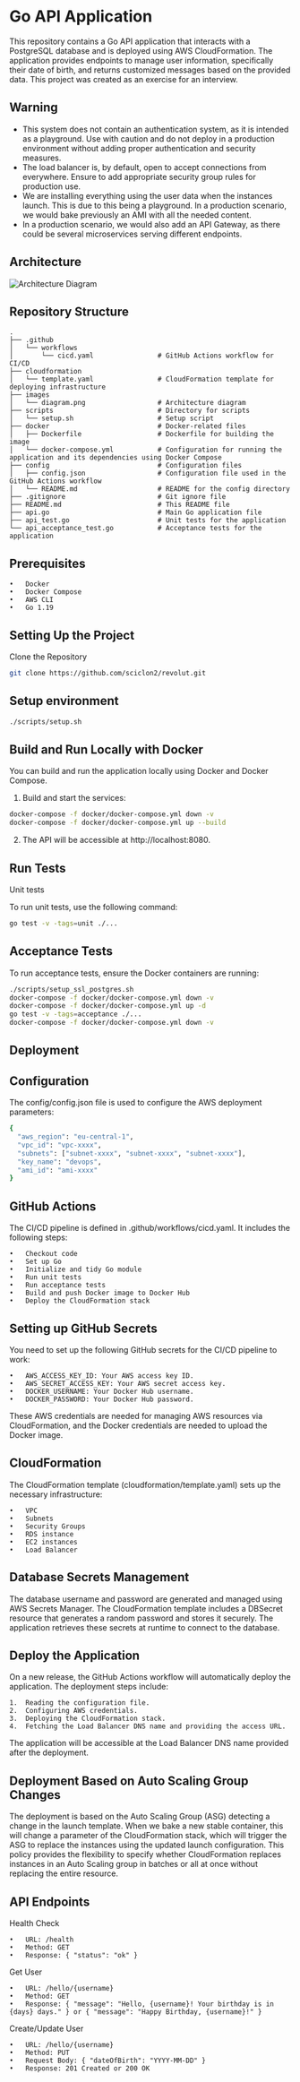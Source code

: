 # Go API Application

This repository contains a Go API application that interacts with a PostgreSQL database and is deployed using AWS CloudFormation. The application provides endpoints to manage user information, specifically their date of birth, and returns customized messages based on the provided data. This project was created as an exercise for an interview.

## Warning

- This system does not contain an authentication system, as it is intended as a playground. Use with caution and do not deploy in a production environment without adding proper authentication and security measures.
- The load balancer is, by default, open to accept connections from everywhere. Ensure to add appropriate security group rules for production use.
- We are installing everything using the user data when the instances launch. This is due to this being a playground. In a production scenario, we would bake previously an AMI with all the needed content.
- In a production scenario, we would also add an API Gateway, as there could be several microservices serving different endpoints.

## Architecture

![Architecture Diagram](./images/diagram.png)

## Repository Structure

```plaintext
.
├── .github
│   └── workflows
│       └── cicd.yaml                # GitHub Actions workflow for CI/CD
├── cloudformation
│   └── template.yaml                # CloudFormation template for deploying infrastructure
├── images
│   └── diagram.png                  # Architecture diagram
├── scripts                          # Directory for scripts
│   └── setup.sh                     # Setup script
├── docker                           # Docker-related files
│   ├── Dockerfile                   # Dockerfile for building the image
│   └── docker-compose.yml           # Configuration for running the application and its dependencies using Docker Compose
├── config                           # Configuration files
│   ├── config.json                  # Configuration file used in the GitHub Actions workflow
│   └── README.md                    # README for the config directory
├── .gitignore                       # Git ignore file
├── README.md                        # This README file
├── api.go                           # Main Go application file
├── api_test.go                      # Unit tests for the application
└── api_acceptance_test.go           # Acceptance tests for the application
```

## Prerequisites

	•	Docker
	•	Docker Compose
	•	AWS CLI
	•	Go 1.19


## Setting Up the Project
Clone the Repository

```bash
git clone https://github.com/sciclon2/revolut.git
```

## Setup environment
```bash
./scripts/setup.sh
```

## Build and Run Locally with Docker
You can build and run the application locally using Docker and Docker Compose.

1.	Build and start the services:
```bash
docker-compose -f docker/docker-compose.yml down -v
docker-compose -f docker/docker-compose.yml up --build
```

2.	The API will be accessible at http://localhost:8080.

## Run Tests
Unit tests

To run unit tests, use the following command:
```bash
go test -v -tags=unit ./...
```

## Acceptance Tests
To run acceptance tests, ensure the Docker containers are running:
```bash
./scripts/setup_ssl_postgres.sh
docker-compose -f docker/docker-compose.yml down -v
docker-compose -f docker/docker-compose.yml up -d
go test -v -tags=acceptance ./...
docker-compose -f docker/docker-compose.yml down -v
```


## Deployment
## Configuration

The config/config.json file is used to configure the AWS deployment parameters:

```bash
{
  "aws_region": "eu-central-1",
  "vpc_id": "vpc-xxxx",
  "subnets": ["subnet-xxxx", "subnet-xxxx", "subnet-xxxx"],
  "key_name": "devops",
  "ami_id": "ami-xxxx"
}
```

## GitHub Actions
The CI/CD pipeline is defined in .github/workflows/cicd.yaml. It includes the following steps:

	•	Checkout code
	•	Set up Go
	•	Initialize and tidy Go module
	•	Run unit tests
	•	Run acceptance tests
	•	Build and push Docker image to Docker Hub
	•	Deploy the CloudFormation stack

## Setting up GitHub Secrets
You need to set up the following GitHub secrets for the CI/CD pipeline to work:

	•	AWS_ACCESS_KEY_ID: Your AWS access key ID.
	•	AWS_SECRET_ACCESS_KEY: Your AWS secret access key.
	•	DOCKER_USERNAME: Your Docker Hub username.
	•	DOCKER_PASSWORD: Your Docker Hub password.

These AWS credentials are needed for managing AWS resources via CloudFormation, and the Docker credentials are needed to upload the Docker image.


## CloudFormation
The CloudFormation template (cloudformation/template.yaml) sets up the necessary infrastructure:

	•	VPC
	•	Subnets
	•	Security Groups
	•	RDS instance
	•	EC2 instances
	•	Load Balancer

## Database Secrets Management

The database username and password are generated and managed using AWS Secrets Manager. The CloudFormation template includes a DBSecret resource that generates a random password and stores it securely. The application retrieves these secrets at runtime to connect to the database.


## Deploy the Application
On a new release, the GitHub Actions workflow will automatically deploy the application. The deployment steps include:

	1.	Reading the configuration file.
	2.	Configuring AWS credentials.
	3.	Deploying the CloudFormation stack.
	4.	Fetching the Load Balancer DNS name and providing the access URL.

The application will be accessible at the Load Balancer DNS name provided after the deployment.



## Deployment Based on Auto Scaling Group Changes

The deployment is based on the Auto Scaling Group (ASG) detecting a change in the launch template. When we bake a new stable container, this will change a parameter of the CloudFormation stack, which will trigger the ASG to replace the instances using the updated launch configuration. This policy provides the flexibility to specify whether CloudFormation replaces instances in an Auto Scaling group in batches or all at once without replacing the entire resource.

## API Endpoints
Health Check

	•	URL: /health
	•	Method: GET
	•	Response: { "status": "ok" }

Get User

	•	URL: /hello/{username}
	•	Method: GET
	•	Response: { "message": "Hello, {username}! Your birthday is in {days} days." } or { "message": "Happy Birthday, {username}!" }

Create/Update User

	•	URL: /hello/{username}
	•	Method: PUT
	•	Request Body: { "dateOfBirth": "YYYY-MM-DD" }
	•	Response: 201 Created or 200 OK


